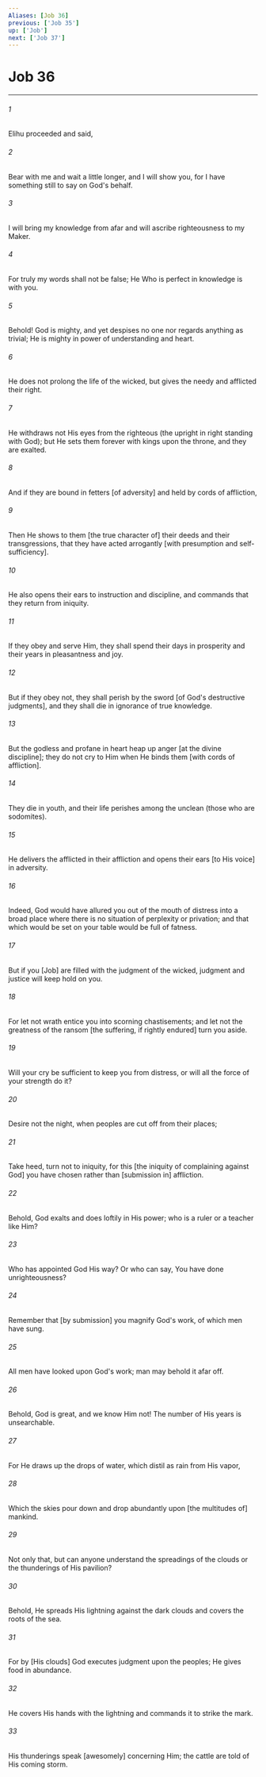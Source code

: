 ```yaml
---
Aliases: [Job 36]
previous: ['Job 35']
up: ['Job']
next: ['Job 37']
---
```

# Job 36

***














###### 1 






Elihu proceeded and said, 













###### 2 






Bear with me and wait a little longer, and I will show you, for I have something still to say on God's behalf. 













###### 3 






I will bring my knowledge from afar and will ascribe righteousness to my Maker. 













###### 4 






For truly my words shall not be false; He Who is perfect in knowledge is with you. 













###### 5 






Behold! God is mighty, and yet despises no one nor regards anything as trivial; He is mighty in power of understanding and heart. 













###### 6 






He does not prolong the life of the wicked, but gives the needy and afflicted their right. 













###### 7 






He withdraws not His eyes from the righteous (the upright in right standing with God); but He sets them forever with kings upon the throne, and they are exalted. 













###### 8 






And if they are bound in fetters [of adversity] and held by cords of affliction, 













###### 9 






Then He shows to them [the true character of] their deeds and their transgressions, that they have acted arrogantly [with presumption and self-sufficiency]. 













###### 10 






He also opens their ears to instruction and discipline, and commands that they return from iniquity. 













###### 11 






If they obey and serve Him, they shall spend their days in prosperity and their years in pleasantness and joy. 













###### 12 






But if they obey not, they shall perish by the sword [of God's destructive judgments], and they shall die in ignorance of true knowledge. 













###### 13 






But the godless and profane in heart heap up anger [at the divine discipline]; they do not cry to Him when He binds them [with cords of affliction]. 













###### 14 






They die in youth, and their life perishes among the unclean (those who are sodomites). 













###### 15 






He delivers the afflicted in their affliction and opens their ears [to His voice] in adversity. 













###### 16 






Indeed, God would have allured you out of the mouth of distress into a broad place where there is no situation of perplexity or privation; and that which would be set on your table would be full of fatness. 













###### 17 






But if you [Job] are filled with the judgment of the wicked, judgment and justice will keep hold on you. 













###### 18 






For let not wrath entice you into scorning chastisements; and let not the greatness of the ransom [the suffering, if rightly endured] turn you aside. 













###### 19 






Will your cry be sufficient to keep you from distress, or will all the force of your strength do it? 













###### 20 






Desire not the night, when peoples are cut off from their places; 













###### 21 






Take heed, turn not to iniquity, for this [the iniquity of complaining against God] you have chosen rather than [submission in] affliction. 













###### 22 






Behold, God exalts and does loftily in His power; who is a ruler or a teacher like Him? 













###### 23 






Who has appointed God His way? Or who can say, You have done unrighteousness? 













###### 24 






Remember that [by submission] you magnify God's work, of which men have sung. 













###### 25 






All men have looked upon God's work; man may behold it afar off. 













###### 26 






Behold, God is great, and we know Him not! The number of His years is unsearchable. 













###### 27 






For He draws up the drops of water, which distil as rain from His vapor, 













###### 28 






Which the skies pour down and drop abundantly upon [the multitudes of] mankind. 













###### 29 






Not only that, but can anyone understand the spreadings of the clouds or the thunderings of His pavilion? 













###### 30 






Behold, He spreads His lightning against the dark clouds and covers the roots of the sea. 













###### 31 






For by [His clouds] God executes judgment upon the peoples; He gives food in abundance. 













###### 32 






He covers His hands with the lightning and commands it to strike the mark. 













###### 33 






His thunderings speak [awesomely] concerning Him; the cattle are told of His coming storm.
